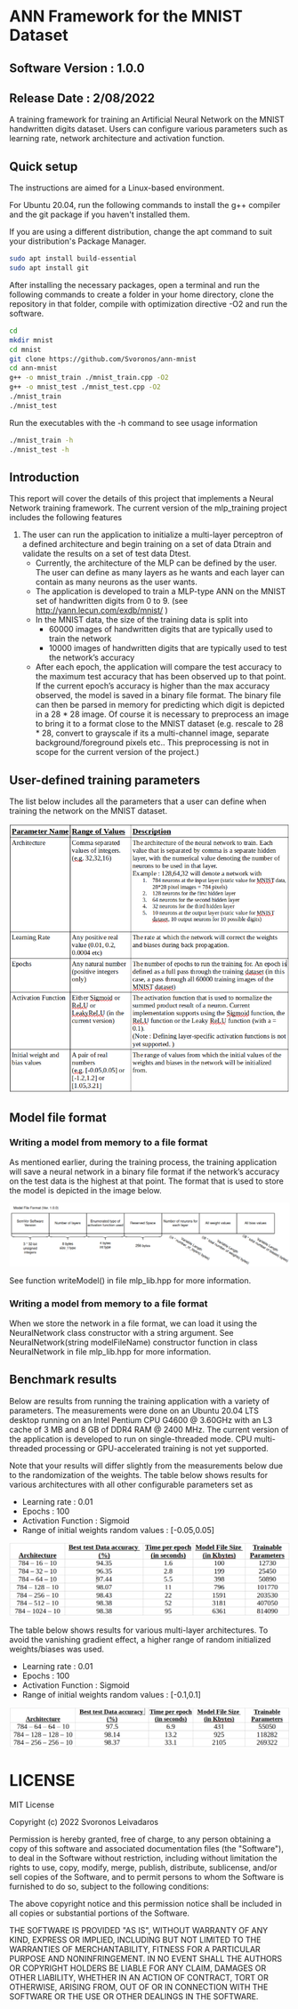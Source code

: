 # ANN Framework for the MNIST Dataset

## Software Version : 1.0.0

## Release Date : 2/08/2022

A training framework for training an Artificial Neural Network on the MNIST handwritten digits dataset. Users can configure various parameters such as learning rate, network architecture and activation function.

## Quick setup

The instructions are aimed for a Linux-based environment.

For Ubuntu 20.04, run the following commands to install the g++ compiler and the git package if you haven't installed them.

If you are using a different distribution, change the apt command to suit your distribution's Package Manager.

``` bash
sudo apt install build-essential
sudo apt install git
```
After installing the necessary packages, open a terminal and run the following commands to create a folder in your home directory, clone the repository in that folder, compile with optimization directive -O2 and run the software. 

``` bash
cd
mkdir mnist
cd mnist
git clone https://github.com/Svoronos/ann-mnist
cd ann-mnist
g++ -o mnist_train ./mnist_train.cpp -O2
g++ -o mnist_test ./mnist_test.cpp -O2
./mnist_train
./mnist_test
```

Run the executables with the -h command to see usage information

``` bash
./mnist_train -h
./mnist_test -h
```



## Introduction

This report will cover the details of this project that implements a Neural Network training framework. The current version of the mlp_training project includes the following features

1. The user can run the application to initialize a multi-layer perceptron of a defined architecture and begin training on a set of data Dtrain and validate the results on a set of test data Dtest.
    - Currently, the architecture of the MLP can be defined by the user. The user can define as many layers as he wants and each layer can contain as many neurons as the user wants.
    - The application is developed to train a MLP-type ANN on the MNIST set of handwritten digits from 0 to 9. 
(see http://yann.lecun.com/exdb/mnist/ )
    - In the MNIST data, the size of the training data is split into
        - 60000 images of handwritten digits that are typically used to train the network
        - 10000 images of handwritten digits that are typically used to test the network’s accuracy
    - After each epoch, the application will compare the test accuracy to the maximum test accuracy that has been observed up to that point. If the current epoch’s accuracy is higher than the max accuracy observed, the model is saved in a binary file format. The binary file can then be parsed in memory for predicting which digit is depicted in a 28 * 28 image. Of course it is necessary to preprocess an image to bring it to a format close to the MNIST dataset (e.g. rescale to 28 * 28, convert to grayscale if its a multi-channel image, separate background/foreground pixels etc.. This preprocessing is not in scope for the current version of the project.)

## User-defined training parameters

The list below includes all the parameters that a user can define when training the network on the MNIST dataset.




![](images/parameters.png)

## Model file format

### Writing a model from memory to a file format

As mentioned earlier, during the training process, the training application will save a neural network in a binary file format if the network’s accuracy on the test data is the highest at that point. The format that is used to store the model is depicted in the image below.

![](images/neural_network_file_format.png)

See function writeModel() in file mlp_lib.hpp for more information.

### Writing a model from memory to a file format

When we store the network in a file format, we can load it using the NeuralNetwork class constructor with a string argument. See     
NeuralNetwork(string modelFileName) 
constructor function in class NeuralNetwork in file mlp_lib.hpp for more information.

## Benchmark results
Below are results from running the training application with a variety of parameters. The measurements were done on an Ubuntu 20.04 LTS desktop running on an Intel Pentium CPU G4600 @ 3.60GHz with an L3 cache of 3 MB and 8 GB of DDR4 RAM @ 2400 MHz.
The current version of the application is developed to run on single-threaded mode. CPU multi-threaded processing or GPU-accelerated training is not yet supported.

Note that your results will differ slightly from the measurements below due to the randomization of the weights.
The table below shows results for various architectures with all other configurable parameters set as

- Learning rate : 0.01
- Epochs : 100
- Activation Function : Sigmoid
- Range of initial weights random values : [-0.05,0.05]

![](images/benchmarks1.png)


The table below shows results for various multi-layer architectures. To avoid the vanishing gradient effect, a higher range of random initialized weights/biases was used.

- Learning rate : 0.01
- Epochs : 100
- Activation Function : Sigmoid
- Range of initial weights random values : [-0.1,0.1]

![](images/benchmarks2.png)




# LICENSE

MIT License

Copyright (c) 2022 Svoronos Leivadaros

Permission is hereby granted, free of charge, to any person obtaining a copy
of this software and associated documentation files (the "Software"), to deal
in the Software without restriction, including without limitation the rights
to use, copy, modify, merge, publish, distribute, sublicense, and/or sell
copies of the Software, and to permit persons to whom the Software is
furnished to do so, subject to the following conditions:

The above copyright notice and this permission notice shall be included in all
copies or substantial portions of the Software.

THE SOFTWARE IS PROVIDED "AS IS", WITHOUT WARRANTY OF ANY KIND, EXPRESS OR
IMPLIED, INCLUDING BUT NOT LIMITED TO THE WARRANTIES OF MERCHANTABILITY,
FITNESS FOR A PARTICULAR PURPOSE AND NONINFRINGEMENT. IN NO EVENT SHALL THE
AUTHORS OR COPYRIGHT HOLDERS BE LIABLE FOR ANY CLAIM, DAMAGES OR OTHER
LIABILITY, WHETHER IN AN ACTION OF CONTRACT, TORT OR OTHERWISE, ARISING FROM,
OUT OF OR IN CONNECTION WITH THE SOFTWARE OR THE USE OR OTHER DEALINGS IN THE
SOFTWARE.
